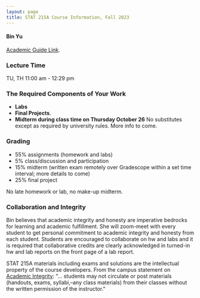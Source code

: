 ```yaml
---
layout: page
title: STAT 215A Course Information, Fall 2023
---
```

#### Bin Yu ####

[Academic Guide Link](https://classes.berkeley.edu/content/2021-fall-stat-215a-001-lec-001).

### Lecture Time ###
TU, TH 11:00 am - 12:29 pm


### The Required Components of Your Work ###
- **Labs**
- **Final Projects**.
- **Midterm during class time on Thursday October 26** No substitutes except as required by university rules. More info to come.

### Grading ###

* 55% assignments (homework and labs)
* 5% class/discussion and participation
* 15% midterm (written exam remotely over Gradescope within a set time interval; more details to come)
* 25% final project

No late homework or lab, no make-up midterm.

### Collaboration and Integrity ###

Bin believes that academic integrity and honesty are imperative bedrocks for
learning and academic fulfillment. She will zoom-meet with every student to get
personal commitment to academic integrity and honesty from each student.
Students are encouraged to collaborate on hw and labs and it is required that
collaborative credits are clearly acknowledged in turned-in hw and lab reports
on the front page of a lab report.

STAT 215A materials including exams and solutions are the intellectual property
of the course developers. From the campus statement on [Academic
Integrity](https://teaching.berkeley.edu/statements-course-policies): "...
students may not circulate or post materials (handouts, exams, syllabi,–any
class materials) from their classes without the written permission of the
instructor."
